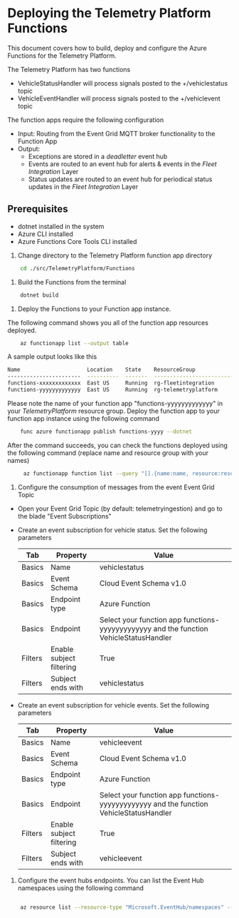 # Deploying the Telemetry Platform Functions

This document covers how to build, deploy and configure the Azure Functions for the Telemetry Platform.

The Telemetry Platform has two functions

* VehicleStatusHandler will process signals posted to the +/vehiclestatus topic
* VehicleEventHandler will process signals posted to the +/vehiclevent topic

The function apps require the following configuration

* Input: Routing from the Event Grid MQTT broker functionality to the Function App
* Output:
  * Exceptions are stored in a *deadletter* event hub
  * Events are routed to an event hub for alerts & events in the *Fleet Integration* Layer
  * Status updates are routed to an event hub for periodical status updates in the *Fleet Integration* Layer


## Prerequisites

* dotnet installed in the system
* Azure CLI installed
* Azure Functions Core Tools CLI installed

1. Change directory to the Telemetry Platform function app directory

```bash
    cd ./src/TelemetryPlatform/Functions
```

1. Build the Functions from the terminal

```bash
    dotnet build
```

1. Deploy the Functions to your Function app instance.

The following command shows you all of the function app resources deployed.

```bash
    az functionapp list --output table

```

A sample output looks like this

```bash
Name                     Location    State    ResourceGroup                        DefaultHostName                            AppServicePlan
-----------------------  ----------  -------  -----------------------------------  -----------------------------------------  ---------------------
functions-xxxxxxxxxxxxx  East US     Running  rg-fleetintegration                  functions-xxxxxxxxxxxxx.azurewebsites.net  appplan-xxxxxxxxxxxxx
functions-yyyyyyyyyyyyy  East US     Running  rg-telemetryplatform                 functions-yyyyyyyyyyyyy.azurewebsites.net  appplan-yyyyyyyyyyyyy

```

Please note the name of your function app "functions-yyyyyyyyyyyyy" in your *TelemetryPlatform* resource group. Deploy the function app to your function app instance using the following command

```bash
    func azure functionapp publish functions-yyyy --dotnet
```

After the command succeeds, you can check the functions deployed using the following command (replace name and resource group with your names)

```bash
     az functionapp function list --query "[].{name:name, resource:resourceGroup}" --name functions-yyyyyyyyyyyyy --resource-group rg-telemetryplatform --output table
```

1. Configure the consumption of messages from the event Event Grid Topic

  - Open your Event Grid Topic (by default: telemetryingestion) and go to the blade "Event Subscriptions"
  - Create an event subscription for vehicle status. Set the following parameters

    | Tab | Property | Value |
    |-----|------|-------|
    | Basics  | Name | vehiclestatus |
    | Basics  | Event Schema | Cloud Event Schema v1.0 |
    | Basics  | Endpoint type | Azure Function |
    | Basics  | Endpoint | Select your function app functions-yyyyyyyyyyyyy and the function VehicleStatusHandler |
    | Filters | Enable subject filtering | True |
    | Filters |Subject ends with | vehiclestatus |

  - Create an event subscription for vehicle events. Set the following parameters

    | Tab | Property | Value |
    |-----|------|-------|
    | Basics  | Name | vehicleevent |
    | Basics  | Event Schema | Cloud Event Schema v1.0 |
    | Basics  | Endpoint type | Azure Function |
    | Basics  | Endpoint | Select your function app functions-yyyyyyyyyyyyy and the function VehicleStatusHandler |
    | Filters | Enable subject filtering | True |
    | Filters |Subject ends with | vehicleevent |

1. Configure the event hubs endpoints. You can list the Event Hub namespaces using the following command

```bash

    az resource list --resource-type "Microsoft.EventHub/namespaces" --output table


```
    
    





